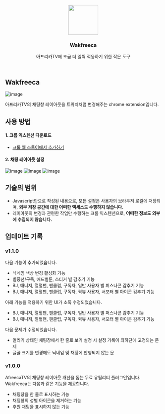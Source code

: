 <p align="center">
  <img src="https://github.com/Zabee52/Twiraforming/assets/93498724/97d139c0-aeaa-43c3-96ca-6b43925ba9da" height="96">
  <h3 align="center">Wakfreeca</h3>
</p>

<p align="center">
  아프리카TV에 조금 더 일찍 적응하기 위한 작은 도구
</p>

<br/>

## Wakfreeca

![image](https://github.com/Zabee52/Twiraforming/assets/93498724/17520c05-643b-4408-bb04-eefef74844e5)

아프리카TV의 채팅창 레이아웃을 트위치처럼 변경해주는 chrome extension입니다.

## 사용 방법

#### 1. 크롬 익스텐션 다운로드
- [크롬 웹 스토어에서 추가하기](https://chromewebstore.google.com/u/2/detail/wakfreeca/ppiicfcfonlkjdenhjblpdlniehkpalf?hl=ko)
<!--
- 미리 사용해보는 방법
  - Wakfreeca.zip 다운로드 : [링크](https://github.com/Zabee52/Wakfreeca/raw/main/Wakfreeca.zip)
  - 내려받은 파일의 압축을 해제
  - Google chrome
    1. 주소창에 `chrome://extensions/` 를 입력하여 확장 프로그램 관리 탭에 접속
    2. `개발자 모드`를 활성화한 후, `압축 해제된 확장 프로그램을 로드합니다.`를 클릭하여 압축 해제된 Wakfreeca 폴더를 선택
      ![image](https://github.com/Zabee52/Wakfreeca/assets/93498724/e75ba036-ecda-4293-b851-264e66e77a28)
    3. 활성화 완료! 🥳
      ![image](https://github.com/Zabee52/Wakfreeca/assets/93498724/33041871-902c-4ee3-9508-67466792ac6c)
-->

#### 2. 채팅 레이아웃 설정
![image](https://github.com/Zabee52/Twiraforming/assets/93498724/e59f6831-04ac-4c1a-b610-8bb185fd4e1c)
![image](https://github.com/Zabee52/Twiraforming/assets/93498724/7a4ecb4b-d34c-4257-917e-a1e20a308433)
![image](https://github.com/Zabee52/Twiraforming/assets/93498724/223621f0-ca5a-4710-a8ea-b8ccfaa599ad)


## 기술의 범위
- Javascript만으로 작성된 내용으로, 모든 설정은 사용자의 브라우저 로컬에 저장되며, __외부 저장 공간에 대한 어떠한 액세스도 수행하지 않습니다.__
- 레이아웃의 변경과 관련한 작업만 수행하는 크롬 익스텐션으로, __어떠한 정보도 외부에 수집되지 않습니다.__

## 업데이트 기록
### v1.1.0
다음 기능이 추가되었습니다.
- 닉네임 색상 변경 활성화 기능
- 별풍선/구독, 애드벌룬, 스티커 별 감추기 기능
- BJ, 매니저, 열혈팬, 팬클럽, 구독자, 일반 사용자 별 퍼스나콘 감추기 기능
- BJ, 매니저, 열혈팬, 팬클럽, 구독자, 퀵뷰 사용자, 서포터 별 아이콘 감추기 기능

아래 기능을 적용하기 위한 UI가 소폭 수정되었습니다.
- BJ, 매니저, 열혈팬, 팬클럽, 구독자, 일반 사용자 별 퍼스나콘 감추기 기능
- BJ, 매니저, 열혈팬, 팬클럽, 구독자, 퀵뷰 사용자, 서포터 별 아이콘 감추기 기능

다음 문제가 수정되었습니다.
- 얼리기 상태인 채팅창에서 한 줄로 보기 설정 시 설정 기록이 최하단에 고정되는 문제
- 글꼴 크기를 변경해도 닉네임 및 채팅에 반영되지 않는 문

### v1.0.0
AfreecaTV의 채팅창 레이아웃 개선을 돕는 무료 유틸리티 플러그인입니다.
Wakfreeca는 다음과 같은 기능을 제공합니다.
- 채팅창을 한 줄로 표시하는 기능
- 채팅창의 성별 아이콘을 제거하는 기능
- 후원 채팅을 표시하지 않는 기능
